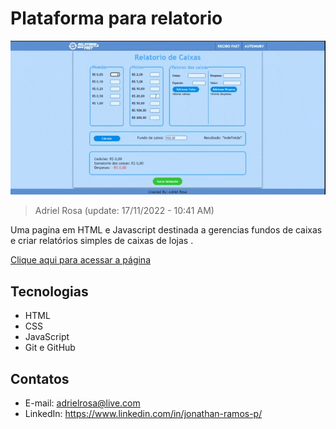 # Plataforma para relatorio

![preview](./.github/preview.gif)

> Adriel Rosa (update: 17/11/2022 - 10:41 AM)

Uma pagina em HTML e Javascript destinada a gerencias fundos de caixas e criar relatórios simples de caixas de lojas .

[Clique aqui para acessar a página](https://adrielrosa2001.github.io/relatorios-caixas-webpage/)

## Tecnologias

- HTML
- CSS
- JavaScript
- Git e GitHub

## Contatos

- E-mail: adrielrosa@live.com
- LinkedIn: https://www.linkedin.com/in/jonathan-ramos-p/
